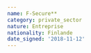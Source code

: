 ```yaml
---
name: F-Secure**
category: private_sector
nature: Entreprise
nationality: Finlande
date_signed: '2018-11-12'
---
```

    